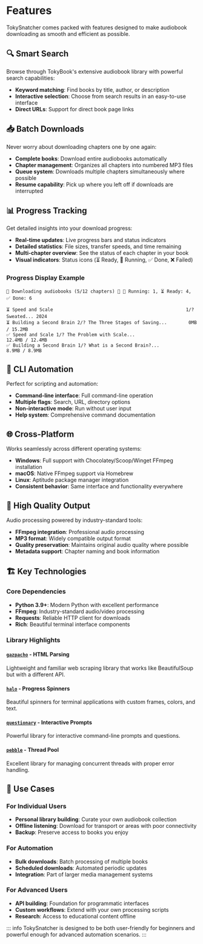 # Features

TokySnatcher comes packed with features designed to make audiobook downloading as smooth and efficient as possible.

## 🔍 Smart Search

Browse through TokyBook's extensive audiobook library with powerful search capabilities:

- **Keyword matching**: Find books by title, author, or description
- **Interactive selection**: Choose from search results in an easy-to-use interface
- **Direct URLs**: Support for direct book page links

## 📥 Batch Downloads

Never worry about downloading chapters one by one again:

- **Complete books**: Download entire audiobooks automatically
- **Chapter management**: Organizes all chapters into numbered MP3 files
- **Queue system**: Downloads multiple chapters simultaneously where possible
- **Resume capability**: Pick up where you left off if downloads are interrupted

## 📊 Progress Tracking

Get detailed insights into your download progress:

- **Real-time updates**: Live progress bars and status indicators
- **Detailed statistics**: File sizes, transfer speeds, and time remaining
- **Multi-chapter overview**: See the status of each chapter in your book
- **Visual indicators**: Status icons (⏳ Ready, 🔄 Running, ✅ Done, ❌ Failed)

### Progress Display Example

```
🚀 Downloading audiobooks (5/12 chapters) 📝 🔄 Running: 1, ⏳ Ready: 4, ✅ Done: 6

⏳ Speed and Scale                                                 1/? Sweated... 2024
⏳ Building a Second Brain 2/? The Three Stages of Saving...        0MB / 15.2MB
✅ Speed and Scale 1/? The Problem with Scale...                   12.4MB / 12.4MB
✅ Building a Second Brain 1/? What is a Second Brain?...          8.9MB / 8.9MB
```

## 🔧 CLI Automation

Perfect for scripting and automation:

- **Command-line interface**: Full command-line operation
- **Multiple flags**: Search, URL, directory options
- **Non-interactive mode**: Run without user input
- **Help system**: Comprehensive command documentation

## 🌐 Cross-Platform

Works seamlessly across different operating systems:

- **Windows**: Full support with Chocolatey/Scoop/Winget FFmpeg installation
- **macOS**: Native FFmpeg support via Homebrew
- **Linux**: Aptitude package manager integration
- **Consistent behavior**: Same interface and functionality everywhere

## 🎵 High Quality Output

Audio processing powered by industry-standard tools:

- **FFmpeg integration**: Professional audio processing
- **MP3 format**: Widely compatible output format
- **Quality preservation**: Maintains original audio quality where possible
- **Metadata support**: Chapter naming and book information

## 🏗️ Key Technologies

### Core Dependencies
- **Python 3.9+**: Modern Python with excellent performance
- **FFmpeg**: Industry-standard audio/video processing
- **Requests**: Reliable HTTP client for downloads
- **Rich**: Beautiful terminal interface components

### Library Highlights

#### [`gazpacho`](https://github.com/maxhumber/gazpacho) - HTML Parsing
Lightweight and familiar web scraping library that works like BeautifulSoup but with a different API.

#### [`halo`](https://github.com/manrajgrover/halo) - Progress Spinners
Beautiful spinners for terminal applications with custom frames, colors, and text.

#### [`questionary`](https://github.com/tmbo/questionary) - Interactive Prompts
Powerful library for interactive command-line prompts and questions.

#### [`pebble`](https://github.com/noxdafox/pebble) - Thread Pool
Excellent library for managing concurrent threads with proper error handling.

## 🎯 Use Cases

### For Individual Users
- **Personal library building**: Curate your own audiobook collection
- **Offline listening**: Download for transport or areas with poor connectivity
- **Backup**: Preserve access to books you enjoy

### For Automation
- **Bulk downloads**: Batch processing of multiple books
- **Scheduled downloads**: Automated periodic updates
- **Integration**: Part of larger media management systems

### For Advanced Users
- **API building**: Foundation for programmatic interfaces
- **Custom workflows**: Extend with your own processing scripts
- **Research**: Access to educational content offline

::: info
TokySnatcher is designed to be both user-friendly for beginners and powerful enough for advanced automation scenarios.
:::
